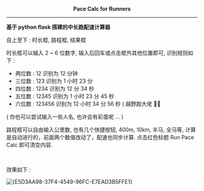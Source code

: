 <p align="center">
    <b>Pace Calc for Runners</b>
</p>

___

**基于 python flask 搭建的中长跑配速计算器**

自上至下 : 时长框, 路程框, 结果框

时长框可以输入 2 ~ 6 位数字, 输入后回车或点击框外其他位置即可, 识别规则如下 :

- 两位数 : 12 识别为 12 分钟
- 三位数 : 123 识别为 1 小时 23 分
- 四位数 : 1234 识别为 12 分 34 秒
- 五位数 : 12345 识别为 1 小时 23 分 45 秒
- 六位数 : 123456 识别为 12 小时 34 分 56 秒 ( 越野跑大佬 👍🏻

( 你也可以尝试输入一些人名, 也许会有彩蛋呢 ... )

路程框可以自由输入公里数, 也有几个快捷按钮, 400m, 10km, 半马, 全马等, 计算是自动进行的，前面两个数值改动了，配速也同步计算. 点击红色标题 Run Pace Calc 即可清空内容.

<br/>

效果如下 :

![{E5D3AA98-37F4-4549-96FC-E7EAD3B5FFE1}](https://github.com/user-attachments/assets/d03ae575-2a55-4945-b859-444a951f8b5d)



<br/>


